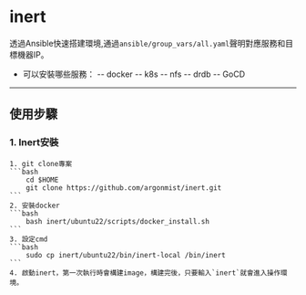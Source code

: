 # inert
透過Ansible快速搭建環境,通過`ansible/group_vars/all.yaml`聲明對應服務和目標機器IP。
- 可以安裝哪些服務：
    -- docker
    -- k8s
    -- nfs
    -- drdb
    -- GoCD
---
## 使用步驟
### 1. Inert安裝
    1. git clone專案
    ```bash
        cd $HOME
        git clone https://github.com/argonmist/inert.git
    ```
    2. 安裝docker
    ```bash
        bash inert/ubuntu22/scripts/docker_install.sh
    ```
    3. 設定cmd
    ```bash
        sudo cp inert/ubuntu22/bin/inert-local /bin/inert
    ```
    4. 啟動inert，第一次執行時會構建image，構建完後，只要輸入`inert`就會進入操作環境。